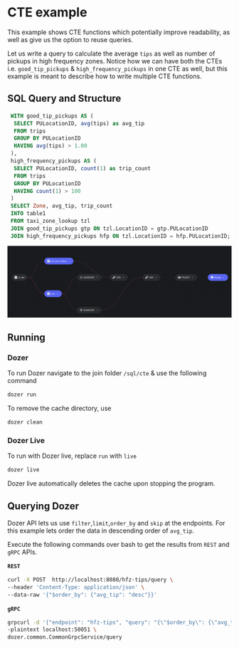# CTE example

This example shows CTE functions which potentially improve readability, as well as give us the option to reuse queries.

Let us write a query to calculate the average `tips` as well as number of pickups in high frequency zones. Notice how we can have both the CTEs i.e. `good_tip_pickups` & `high_frequency_pickups` in one CTE as well, but this example is meant to describe how to write multiple CTE functions.

## SQL Query and Structure

```sql
 WITH good_tip_pickups AS (
  SELECT PULocationID, avg(tips) as avg_tip
  FROM trips
  GROUP BY PULocationID
  HAVING avg(tips) > 1.00
 ),
 high_frequency_pickups AS (
  SELECT PULocationID, count(1) as trip_count
  FROM trips
  GROUP BY PULocationID
  HAVING count(1) > 100
 )
 SELECT Zone, avg_tip, trip_count
 INTO table1
 FROM taxi_zone_lookup tzl
 JOIN good_tip_pickups gtp ON tzl.LocationID = gtp.PULocationID
 JOIN high_frequency_pickups hfp ON tzl.LocationID = hfp.PULocationID;
```

![cte_graph](../images/cte_graph.png)

## Running


### Dozer

To run Dozer navigate to the join folder `/sql/cte` & use the following command

```bash
dozer run
```

To remove the cache directory, use

```bash
dozer clean
```


### Dozer Live

To run with Dozer live, replace `run` with `live`

```bash
dozer live
```

Dozer live automatically deletes the cache upon stopping the program.


## Querying Dozer 

Dozer API lets us use `filter`,`limit`,`order_by` and `skip` at the endpoints. For this example lets order the data in descending order of `avg_tip`.

Execute the following commands over bash to get the results from `REST` and `gRPC` APIs.

**`REST`**

```bash
curl -X POST  http://localhost:8080/hfz-tips/query \
--header 'Content-Type: application/json' \
--data-raw '{"$order_by": {"avg_tip": "desc"}}'
```

**`gRPC`**

```bash
grpcurl -d '{"endpoint": "hfz-tips", "query": "{\"$order_by\": {\"avg_tip\": \"desc\"}}"}' \
-plaintext localhost:50051 \
dozer.common.CommonGrpcService/query
```
